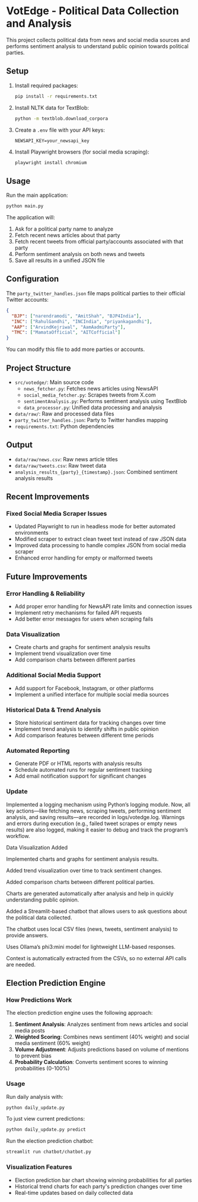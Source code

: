 # VotEdge - Political Data Collection and Analysis

This project collects political data from news and social media sources and performs sentiment analysis to understand public opinion towards political parties.

## Setup

1. Install required packages:
   ```bash
   pip install -r requirements.txt
   ```

2. Install NLTK data for TextBlob:
   ```bash
   python -m textblob.download_corpora
   ```

3. Create a `.env` file with your API keys:
   ```env
   NEWSAPI_KEY=your_newsapi_key
   ```

4. Install Playwright browsers (for social media scraping):
   ```bash
   playwright install chromium
   ```

## Usage

Run the main application:
```bash
python main.py
```

The application will:
1. Ask for a political party name to analyze
2. Fetch recent news articles about that party
3. Fetch recent tweets from official party/accounts associated with that party
4. Perform sentiment analysis on both news and tweets
5. Save all results in a unified JSON file

## Configuration

The `party_twitter_handles.json` file maps political parties to their official Twitter accounts:
```json
{
  "BJP": ["narendramodi", "AmitShah", "BJP4India"],
  "INC": ["RahulGandhi", "INCIndia", "priyankagandhi"],
  "AAP": ["ArvindKejriwal", "AamAadmiParty"],
  "TMC": ["MamataOfficial", "AITCofficial"]
}
```

You can modify this file to add more parties or accounts.

## Project Structure

- `src/votedge/`: Main source code
  - `news_fetcher.py`: Fetches news articles using NewsAPI
  - `social_media_fetcher.py`: Scrapes tweets from X.com
  - `sentimentAnalysis.py`: Performs sentiment analysis using TextBlob
  - `data_processor.py`: Unified data processing and analysis
- `data/raw/`: Raw and processed data files
- `party_twitter_handles.json`: Party to Twitter handles mapping
- `requirements.txt`: Python dependencies

## Output

- `data/raw/news.csv`: Raw news article titles
- `data/raw/tweets.csv`: Raw tweet data
- `analysis_results_{party}_{timestamp}.json`: Combined sentiment analysis results

## Recent Improvements

### Fixed Social Media Scraper Issues
- Updated Playwright to run in headless mode for better automated environments
- Modified scraper to extract clean tweet text instead of raw JSON data
- Improved data processing to handle complex JSON from social media scraper
- Enhanced error handling for empty or malformed tweets

## Future Improvements

### Error Handling & Reliability
- Add proper error handling for NewsAPI rate limits and connection issues
- Implement retry mechanisms for failed API requests
- Add better error messages for users when scraping fails



### Data Visualization
- Create charts and graphs for sentiment analysis results
- Implement trend visualization over time
- Add comparison charts between different parties

### Additional Social Media Support
- Add support for Facebook, Instagram, or other platforms
- Implement a unified interface for multiple social media sources

### Historical Data & Trend Analysis
- Store historical sentiment data for tracking changes over time
- Implement trend analysis to identify shifts in public opinion
- Add comparison features between different time periods

### Automated Reporting
- Generate PDF or HTML reports with analysis results
- Schedule automated runs for regular sentiment tracking
- Add email notification support for significant changes

### Update
Implemented a logging mechanism using Python’s logging module. Now, all key actions—like fetching news, scraping tweets, performing sentiment analysis, and saving results—are recorded in logs/votedge.log. Warnings and errors during execution (e.g., failed tweet scrapes or empty news results) are also logged, making it easier to debug and track the program’s workflow.

Data Visualization Added

Implemented charts and graphs for sentiment analysis results.

Added trend visualization over time to track sentiment changes.

Added comparison charts between different political parties.

Charts are generated automatically after analysis and help in quickly understanding public opinion.

Added a Streamlit-based chatbot that allows users to ask questions about the political data collected.

The chatbot uses local CSV files (news, tweets, sentiment analysis) to provide answers.

Uses Ollama’s phi3:mini model for lightweight LLM-based responses.

Context is automatically extracted from the CSVs, so no external API calls are needed.

## Election Prediction Engine

### How Predictions Work
The election prediction engine uses the following approach:
1. **Sentiment Analysis**: Analyzes sentiment from news articles and social media posts
2. **Weighted Scoring**: Combines news sentiment (40% weight) and social media sentiment (60% weight)
3. **Volume Adjustment**: Adjusts predictions based on volume of mentions to prevent bias
4. **Probability Calculation**: Converts sentiment scores to winning probabilities (0-100%)

### Usage
Run daily analysis with:
```bash
python daily_update.py
```

To just view current predictions:
```bash
python daily_update.py predict
```

Run the election prediction chatbot:
```bash
streamlit run chatbot/chatbot.py
```

### Visualization Features
- Election prediction bar chart showing winning probabilities for all parties
- Historical trend charts for each party's prediction changes over time
- Real-time updates based on daily collected data
